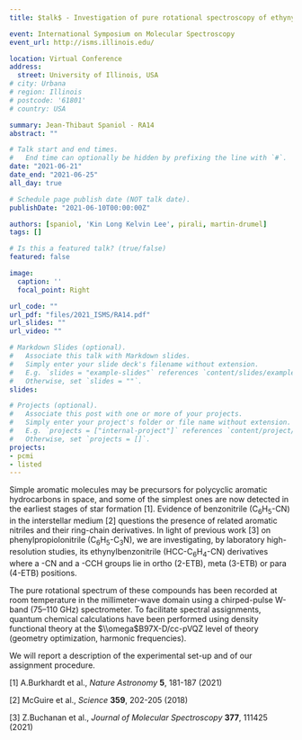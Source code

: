 ```yaml
---
title: $talk$ - Investigation of pure rotational spectroscopy of ethynylbenzonitrile isomers using chirped-pulse W-band spectroscopy 

event: International Symposium on Molecular Spectroscopy
event_url: http://isms.illinois.edu/

location: Virtual Conference
address:
  street: University of Illinois, USA
# city: Urbana
# region: Illinois
# postcode: '61801'
# country: USA

summary: Jean-Thibaut Spaniol - RA14
abstract: ""

# Talk start and end times.
#   End time can optionally be hidden by prefixing the line with `#`.
date: "2021-06-21"
date_end: "2021-06-25"
all_day: true

# Schedule page publish date (NOT talk date).
publishDate: "2021-06-10T00:00:00Z"

authors: [spaniol, 'Kin Long Kelvin Lee', pirali, martin-drumel]
tags: []

# Is this a featured talk? (true/false)
featured: false

image:
  caption: ''
  focal_point: Right

url_code: ""
url_pdf: "files/2021_ISMS/RA14.pdf"
url_slides: ""
url_video: ""

# Markdown Slides (optional).
#   Associate this talk with Markdown slides.
#   Simply enter your slide deck's filename without extension.
#   E.g. `slides = "example-slides"` references `content/slides/example-slides.md`.
#   Otherwise, set `slides = ""`.
slides:

# Projects (optional).
#   Associate this post with one or more of your projects.
#   Simply enter your project's folder or file name without extension.
#   E.g. `projects = ["internal-project"]` references `content/project/deep-learning/index.md`.
#   Otherwise, set `projects = []`.
projects:
- pcmi
- listed
---
```


Simple aromatic molecules may be precursors for polycyclic aromatic hydrocarbons in space, and some of the simplest ones are now detected in the earliest stages of star formation [1]. Evidence of benzonitrile (C<sub>6</sub>H<sub>5</sub>-CN) in the interstellar medium [2] questions the presence of related aromatic nitriles and their ring-chain derivatives. In light of previous work [3] on phenylpropiolonitrile (C<sub>6</sub>H<sub>5</sub>-C<sub>3</sub>N), we are investigating, by laboratory high-resolution studies, its ethynylbenzonitrile (HCC-C<sub>6</sub>H<sub>4</sub>-CN) derivatives where a -CN and a -CCH groups lie in ortho (2-ETB), meta (3-ETB) or para (4-ETB) positions.

The pure rotational spectrum of these compounds has been recorded at room temperature in the millimeter-wave
domain using a chirped-pulse W-band (75–110 GHz) spectrometer. To facilitate spectral assignments, quantum chemical
calculations have been performed using density functional theory at the $\\omega$B97X-D/cc-pVQZ level of theory (geometry optimization, harmonic frequencies).

We will report a description of the experimental set-up and of our assignment procedure.

[1] A.Burkhardt et al., *Nature Astronomy* **5**, 181-187 (2021)

[2] McGuire et al., *Science* **359**, 202-205 (2018)

[3] Z.Buchanan et al., *Journal of Molecular Spectroscopy* **377**, 111425 (2021)



